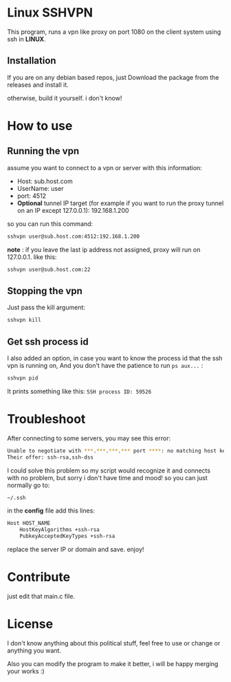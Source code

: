 # Linux SSHVPN

This program, runs a vpn like proxy on port 1080 on the client system using ssh in **LINUX**.
## Installation

If you are on any debian based repos, just Download the package from the releases and install it.

otherwise, build it yourself. i don't know!

# How to use

## Running the vpn

assume you want to connect to a vpn or server with this information:
- Host: sub.host.com
- UserName: user
- port: 4512
- **Optional** tunnel IP target (for example if you want to run the proxy tunnel on an IP except 127.0.0.1): 192.168.1.200

so you can run this command:

```bash
sshvpn user@sub.host.com:4512:192.168.1.200
```

**note** : if you leave the last ip address not assigned, proxy will run on 127.0.0.1. like this:

```bash
sshvpn user@sub.host.com:22
```

## Stopping the vpn
Just pass the kill argument:
```bash
sshvpn kill
```

## Get ssh process id
I also added an option, in case you want to know the process id that the ssh vpn is running on, And you don't have the patience to run `ps aux...` :
```bash
sshvpn pid
```
It prints something like this:
``SSH process ID: 59526``


# Troubleshoot

After connecting to some servers, you may see this error:
```bash
Unable to negotiate with ***.***.***.*** port ****: no matching host key type found.
Their offer: ssh-rsa,ssh-dss
```
I could solve this problem so my script would recognize it and connects with no problem, but sorry i don't have time and mood! so you can just normally go to:
```bash
~/.ssh
```
in the **config** file add this lines:
```bash
Host HOST_NAME
    HostKeyAlgorithms +ssh-rsa
    PubkeyAcceptedKeyTypes +ssh-rsa
```
replace the server IP or domain and save. enjoy!


# Contribute
just edit that main.c file.

# License

I don't know anything about this political stuff, feel free to use or change or anything you want.

Also you can modify the program to make it better, i will be happy merging your works :)
